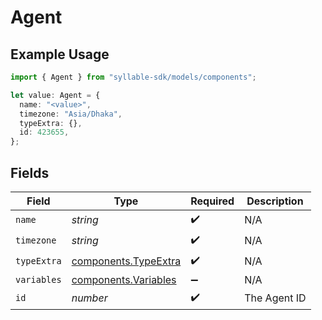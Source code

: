 # Agent

## Example Usage

```typescript
import { Agent } from "syllable-sdk/models/components";

let value: Agent = {
  name: "<value>",
  timezone: "Asia/Dhaka",
  typeExtra: {},
  id: 423655,
};
```

## Fields

| Field                                                        | Type                                                         | Required                                                     | Description                                                  |
| ------------------------------------------------------------ | ------------------------------------------------------------ | ------------------------------------------------------------ | ------------------------------------------------------------ |
| `name`                                                       | *string*                                                     | :heavy_check_mark:                                           | N/A                                                          |
| `timezone`                                                   | *string*                                                     | :heavy_check_mark:                                           | N/A                                                          |
| `typeExtra`                                                  | [components.TypeExtra](../../models/components/typeextra.md) | :heavy_check_mark:                                           | N/A                                                          |
| `variables`                                                  | [components.Variables](../../models/components/variables.md) | :heavy_minus_sign:                                           | N/A                                                          |
| `id`                                                         | *number*                                                     | :heavy_check_mark:                                           | The Agent ID                                                 |
